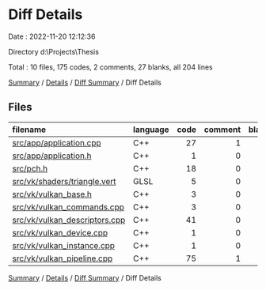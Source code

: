 # Diff Details

Date : 2022-11-20 12:12:36

Directory d:\\Projects\\Thesis

Total : 10 files,  175 codes, 2 comments, 27 blanks, all 204 lines

[Summary](results.md) / [Details](details.md) / [Diff Summary](diff.md) / Diff Details

## Files
| filename | language | code | comment | blank | total |
| :--- | :--- | ---: | ---: | ---: | ---: |
| [src/app/application.cpp](/src/app/application.cpp) | C++ | 27 | 1 | 8 | 36 |
| [src/app/application.h](/src/app/application.h) | C++ | 1 | 0 | 0 | 1 |
| [src/pch.h](/src/pch.h) | C++ | 18 | 0 | 2 | 20 |
| [src/vk/shaders/triangle.vert](/src/vk/shaders/triangle.vert) | GLSL | 5 | 0 | 1 | 6 |
| [src/vk/vulkan_base.h](/src/vk/vulkan_base.h) | C++ | 3 | 0 | 2 | 5 |
| [src/vk/vulkan_commands.cpp](/src/vk/vulkan_commands.cpp) | C++ | 3 | 0 | 0 | 3 |
| [src/vk/vulkan_descriptors.cpp](/src/vk/vulkan_descriptors.cpp) | C++ | 41 | 0 | 7 | 48 |
| [src/vk/vulkan_device.cpp](/src/vk/vulkan_device.cpp) | C++ | 1 | 0 | 0 | 1 |
| [src/vk/vulkan_instance.cpp](/src/vk/vulkan_instance.cpp) | C++ | 1 | 0 | 0 | 1 |
| [src/vk/vulkan_pipeline.cpp](/src/vk/vulkan_pipeline.cpp) | C++ | 75 | 1 | 7 | 83 |

[Summary](results.md) / [Details](details.md) / [Diff Summary](diff.md) / Diff Details